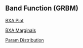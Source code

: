 


## Band Function (GRBM)
[BXA Plot](/images/BXA/grbm_-01-_auto_L_Plots.pdf "")

[BXA Marginals](/images/BXA/grbm_-01-_auto_L_Plots_residuals.pdf "")

[Param Distribution](/images/ParamDist/grbm_-01-_L__ParamDistribution.pdf "")
